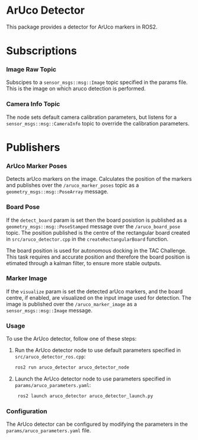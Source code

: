 # ArUco Detector

This package provides a detector for ArUco markers in ROS2.

# Subscriptions

### Image Raw Topic
Subscipes to a `sensor_msgs::msg::Image` topic specified in the params file. This is the image on which aruco detection is performed.

### Camera Info Topic
The node sets default camera calibration parameters, but listens for a `sensor_msgs::msg::CameraInfo` topic to override the calibration parameters.


# Publishers

### ArUco Marker Poses
Detects arUco markers on the image. Calculates the position of the markers and publishes over the `/aruco_marker_poses` topic as a `geometry_msgs::msg::PoseArray` message.

### Board Pose
If the `detect_board` param is set then the board posistion is published as a `geometry_msgs::msg::PoseStamped` message over the `/aruco_board_pose` topic. The position published is the centre of the rectangular board created in `src/aruco_detector.cpp` in the `createRectangularBoard` function. 

The board position is used for autonomous docking in the TAC Challenge. This task requires and accurate position and therefore the board position is etimated through a kalman filter, to ensure more stable outputs.  

### Marker Image 
If the `visualize` param is set the detected arUco markers, and the board centre, if enabled, are visualized on the input image used for detection. The image is published over the `/aruco_marker_image` as a `sensor_msgs::msg::Image` message.

### Usage

To use the ArUco detector, follow one of these steps:

1. Run the ArUco detector node to use default parameters specified in `src/aruco_detector_ros.cpp`:
   

    ```bash
    ros2 run aruco_detector aruco_detector_node
    ```


2. Launch the ArUco detector node to use parameters specified in `params/aruco_parameters.yaml`:
   
   ```bash
    ros2 launch aruco_detector aruco_detector_launch.py
    ```

### Configuration

The ArUco detector can be configured by modifying the parameters in the `params/aruco_parameters.yaml` file.

